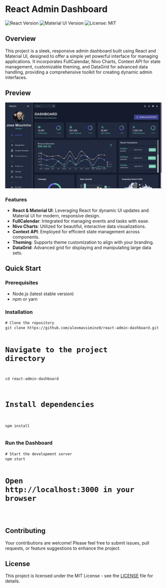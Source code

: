 <h1>React Admin Dashboard</h1>

<p>
  <img src="https://img.shields.io/badge/react-17.0.2-blue.svg" alt="React Version" />
  <img src="https://img.shields.io/badge/material--ui-4.11.4-blueviolet" alt="Material UI Version" />
  <img src="https://img.shields.io/badge/License-MIT-yellow.svg" alt="License: MIT" />
</p>

<h2>Overview</h2>
<p>This project is a sleek, responsive admin dashboard built using React and Material UI, designed to offer a simple yet powerful interface for managing applications. It incorporates FullCalendar, Nivo Charts, Context API for state management, customizable theming, and DataGrid for advanced data handling, providing a comprehensive toolkit for creating dynamic admin interfaces.</p>

<h2>Preview</h2>
<img src="./screenshot.png" alt="Admin Dashboard Preview" />

<h3>Features</h3>
<ul>
  <li><strong>React & Material UI</strong>: Leveraging React for dynamic UI updates and Material UI for modern, responsive design.</li>
  <li><strong>FullCalendar</strong>: Integrated for managing events and tasks with ease.</li>
  <li><strong>Nivo Charts</strong>: Utilized for beautiful, interactive data visualizations.</li>
  <li><strong>Context API</strong>: Employed for efficient state management across components.</li>
  <li><strong>Theming</strong>: Supports theme customization to align with your branding.</li>
  <li><strong>DataGrid</strong>: Advanced grid for displaying and manipulating large data sets.</li>
</ul>

<h2>Quick Start</h2>
<h3>Prerequisites</h3>
<ul>
  <li>Node.js (latest stable version)</li>
  <li>npm or yarn</li>
</ul>

<h3>Installation</h3>
<pre>
<code># Clone the repository
git clone https://github.com/alexmassimino9/react-admin-dashboard.git

# Navigate to the project directory
cd react-admin-dashboard

# Install dependencies
npm install
</code>
</pre>

<h3>Run the Dashboard</h3>
<pre>
<code># Start the development server
npm start

# Open http://localhost:3000 in your browser
</code>
</pre>

<h2>Contributing</h2>
<p>Your contributions are welcome! Please feel free to submit issues, pull requests, or feature suggestions to enhance the project.</p>

<h2>License</h2>
<p>This project is licensed under the MIT License - see the <a href="LICENSE">LICENSE</a> file for details.</p>
